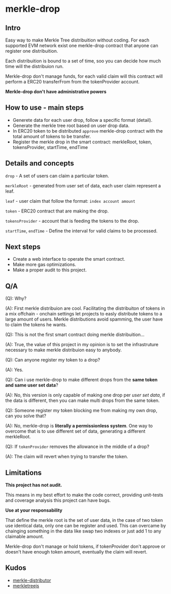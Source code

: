 # merkle-drop

## Intro

Easy way to make Merkle Tree distribuition without coding. For each supported EVM network exist one merkle-drop contract that anyone can register one distribuition.

Each distribuition is bound to a set of time, soo you can decide how much time will the distribuion run.

Merkle-drop don't manage funds, for each valid claim will this contract will perform a ERC20 transferFrom from the tokenProvider account.

**Merkle-drop don't have administrative powers**

## How to use - main steps

- Generete data for each user drop, follow a specific format (detail).
- Generate the merkle tree root based on user drop data.
- In ERC20 token to be distributed `approve` merkle-drop contract with the total amount of tokens to be transfer.
- Register the merkle drop in the smart contract: merkleRoot, token, tokensProvider, startTime, endTime

## Details and concepts

`drop` - A set of users can claim a particular token.

`merkleRoot` - generated from user set of data, each user claim represent a leaf.

`leaf` - user claim that follow the format: `index account amount`

`token` - ERC20 contract that are making the drop.

`tokensProvider` - account that is feeding the tokens to the drop.

`startTime`, `endTime` - Define the interval for valid claims to be processed.

## Next steps

- Create a web interface to operate the smart contract.
- Make more gas optimizations.
- Make a proper audit to this project.

## Q/A

(Q): Why?

(A): First merkle distribuion are cool.
Facilitating the distribuiton of tokens in a mix offchain - onchain settings let projects to easly distribute tokens to a large amount of users.
Merkle distributions avoid spamming, the user have to claim the tokens he wants.

(Q): This is not the first smart contract doing merkle distribuition...

(A): True, the value of this project in my opinion is to set the infrastruture necessary to make merkle distribuion easy to anybody.

(Q): Can anyone register my token to a drop?

(A): Yes.

(Q): Can i use merkle-drop to make different drops from the **same token and same user set data**?

(A): No, this version is only capable of making one drop per _user set data_, if the data is different, then you can make multi drops from the same token.

(Q): Someone register my token blocking me from making my own drop, can you solve that?

(A): No, merkle-drop is **literally a permissionless system**. One way to overcome that is to use different set of data, generating a different merkleRoot.

(Q): If `tokenProvider` removes the allowance in the middle of a drop?

(A): The claim will revert when trying to transfer the token.

## Limitations

**This project has not audit.**

This means in my best effort to make the code correct, providing unit-tests and coverage analysis this project can have bugs.

**Use at your responsability**

That define the merkle root is the set of user data, in the case of two token use identical data, only one can be register and used. This can overcame by chainging something in the data like swap two indexes or just add 1 to any claimable amount.

Merkle-drop don't manage or hold tokens, if tokenProvider don't approve or doesn't have enough token amount, eventually the claim will revert.

## Kudos

- [merkle-distributor](https://github.com/Uniswap/merkle-distributor)
- [merkletreejs](https://github.com/miguelmota/merkletreejs)
